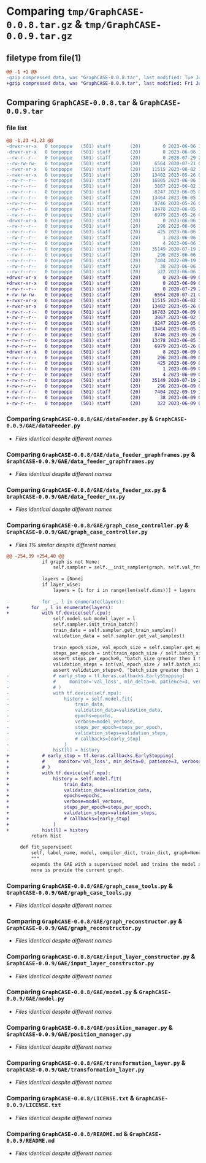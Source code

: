 # Comparing `tmp/GraphCASE-0.0.8.tar.gz` & `tmp/GraphCASE-0.0.9.tar.gz`

## filetype from file(1)

```diff
@@ -1 +1 @@
-gzip compressed data, was "GraphCASE-0.0.8.tar", last modified: Tue Jun  6 18:11:47 2023, max compression
+gzip compressed data, was "GraphCASE-0.0.9.tar", last modified: Fri Jun  9 07:13:36 2023, max compression
```

## Comparing `GraphCASE-0.0.8.tar` & `GraphCASE-0.0.9.tar`

### file list

```diff
@@ -1,23 +1,23 @@
-drwxr-xr-x   0 tonpoppe   (501) staff       (20)        0 2023-06-06 18:11:47.617424 GraphCASE-0.0.8/
-drwxr-xr-x   0 tonpoppe   (501) staff       (20)        0 2023-06-06 18:11:47.614632 GraphCASE-0.0.8/GAE/
--rw-r--r--   0 tonpoppe   (501) staff       (20)        0 2020-07-29 20:02:56.000000 GraphCASE-0.0.8/GAE/__init__.py
--rw-rw-rw-   0 tonpoppe   (501) staff       (20)     6564 2020-07-21 05:00:15.000000 GraphCASE-0.0.8/GAE/dataFeeder.py
--rwxr-xr-x   0 tonpoppe   (501) staff       (20)    11515 2023-06-02 10:58:22.000000 GraphCASE-0.0.8/GAE/data_feeder_graphframes.py
--rwxr-xr-x   0 tonpoppe   (501) staff       (20)    13402 2023-05-26 07:12:59.000000 GraphCASE-0.0.8/GAE/data_feeder_nx.py
--rw-r--r--   0 tonpoppe   (501) staff       (20)    16805 2023-06-06 18:04:13.000000 GraphCASE-0.0.8/GAE/graph_case_controller.py
--rw-r--r--   0 tonpoppe   (501) staff       (20)     3867 2023-06-02 13:25:09.000000 GraphCASE-0.0.8/GAE/graph_case_tools.py
--rw-r--r--   0 tonpoppe   (501) staff       (20)     8247 2023-06-05 08:32:48.000000 GraphCASE-0.0.8/GAE/graph_reconstructor.py
--rw-r--r--   0 tonpoppe   (501) staff       (20)    13464 2023-06-05 17:58:06.000000 GraphCASE-0.0.8/GAE/input_layer_constructor.py
--rw-r--r--   0 tonpoppe   (501) staff       (20)     8746 2023-05-26 07:12:59.000000 GraphCASE-0.0.8/GAE/model.py
--rw-r--r--   0 tonpoppe   (501) staff       (20)    13478 2023-06-05 18:29:55.000000 GraphCASE-0.0.8/GAE/position_manager.py
--rw-r--r--   0 tonpoppe   (501) staff       (20)     6979 2023-05-26 07:12:59.000000 GraphCASE-0.0.8/GAE/transformation_layer.py
-drwxr-xr-x   0 tonpoppe   (501) staff       (20)        0 2023-06-06 18:11:47.616646 GraphCASE-0.0.8/GraphCASE.egg-info/
--rw-r--r--   0 tonpoppe   (501) staff       (20)      296 2023-06-06 18:11:46.000000 GraphCASE-0.0.8/GraphCASE.egg-info/PKG-INFO
--rw-r--r--   0 tonpoppe   (501) staff       (20)      425 2023-06-06 18:11:47.000000 GraphCASE-0.0.8/GraphCASE.egg-info/SOURCES.txt
--rw-r--r--   0 tonpoppe   (501) staff       (20)        1 2023-06-06 18:11:47.000000 GraphCASE-0.0.8/GraphCASE.egg-info/dependency_links.txt
--rw-r--r--   0 tonpoppe   (501) staff       (20)        4 2023-06-06 18:11:47.000000 GraphCASE-0.0.8/GraphCASE.egg-info/top_level.txt
--rw-r--r--   0 tonpoppe   (501) staff       (20)    35149 2020-07-19 21:06:49.000000 GraphCASE-0.0.8/LICENSE.txt
--rw-r--r--   0 tonpoppe   (501) staff       (20)      296 2023-06-06 18:11:47.617104 GraphCASE-0.0.8/PKG-INFO
--rw-r--r--   0 tonpoppe   (501) staff       (20)     7404 2022-09-19 17:31:14.000000 GraphCASE-0.0.8/README.md
--rw-r--r--   0 tonpoppe   (501) staff       (20)       38 2023-06-06 18:11:47.617532 GraphCASE-0.0.8/setup.cfg
--rw-r--r--   0 tonpoppe   (501) staff       (20)      322 2023-06-06 18:11:05.000000 GraphCASE-0.0.8/setup.py
+drwxr-xr-x   0 tonpoppe   (501) staff       (20)        0 2023-06-09 07:13:36.330572 GraphCASE-0.0.9/
+drwxr-xr-x   0 tonpoppe   (501) staff       (20)        0 2023-06-09 07:13:36.328148 GraphCASE-0.0.9/GAE/
+-rw-r--r--   0 tonpoppe   (501) staff       (20)        0 2020-07-29 20:02:56.000000 GraphCASE-0.0.9/GAE/__init__.py
+-rw-rw-rw-   0 tonpoppe   (501) staff       (20)     6564 2020-07-21 05:00:15.000000 GraphCASE-0.0.9/GAE/dataFeeder.py
+-rwxr-xr-x   0 tonpoppe   (501) staff       (20)    11515 2023-06-02 10:58:22.000000 GraphCASE-0.0.9/GAE/data_feeder_graphframes.py
+-rwxr-xr-x   0 tonpoppe   (501) staff       (20)    13402 2023-05-26 07:12:59.000000 GraphCASE-0.0.9/GAE/data_feeder_nx.py
+-rw-r--r--   0 tonpoppe   (501) staff       (20)    16783 2023-06-09 07:11:56.000000 GraphCASE-0.0.9/GAE/graph_case_controller.py
+-rw-r--r--   0 tonpoppe   (501) staff       (20)     3867 2023-06-02 13:25:09.000000 GraphCASE-0.0.9/GAE/graph_case_tools.py
+-rw-r--r--   0 tonpoppe   (501) staff       (20)     8247 2023-06-05 08:32:48.000000 GraphCASE-0.0.9/GAE/graph_reconstructor.py
+-rw-r--r--   0 tonpoppe   (501) staff       (20)    13464 2023-06-05 17:58:06.000000 GraphCASE-0.0.9/GAE/input_layer_constructor.py
+-rw-r--r--   0 tonpoppe   (501) staff       (20)     8746 2023-05-26 07:12:59.000000 GraphCASE-0.0.9/GAE/model.py
+-rw-r--r--   0 tonpoppe   (501) staff       (20)    13478 2023-06-05 18:29:55.000000 GraphCASE-0.0.9/GAE/position_manager.py
+-rw-r--r--   0 tonpoppe   (501) staff       (20)     6979 2023-05-26 07:12:59.000000 GraphCASE-0.0.9/GAE/transformation_layer.py
+drwxr-xr-x   0 tonpoppe   (501) staff       (20)        0 2023-06-09 07:13:36.329713 GraphCASE-0.0.9/GraphCASE.egg-info/
+-rw-r--r--   0 tonpoppe   (501) staff       (20)      296 2023-06-09 07:13:35.000000 GraphCASE-0.0.9/GraphCASE.egg-info/PKG-INFO
+-rw-r--r--   0 tonpoppe   (501) staff       (20)      425 2023-06-09 07:13:36.000000 GraphCASE-0.0.9/GraphCASE.egg-info/SOURCES.txt
+-rw-r--r--   0 tonpoppe   (501) staff       (20)        1 2023-06-09 07:13:35.000000 GraphCASE-0.0.9/GraphCASE.egg-info/dependency_links.txt
+-rw-r--r--   0 tonpoppe   (501) staff       (20)        4 2023-06-09 07:13:36.000000 GraphCASE-0.0.9/GraphCASE.egg-info/top_level.txt
+-rw-r--r--   0 tonpoppe   (501) staff       (20)    35149 2020-07-19 21:06:49.000000 GraphCASE-0.0.9/LICENSE.txt
+-rw-r--r--   0 tonpoppe   (501) staff       (20)      296 2023-06-09 07:13:36.330243 GraphCASE-0.0.9/PKG-INFO
+-rw-r--r--   0 tonpoppe   (501) staff       (20)     7404 2022-09-19 17:31:14.000000 GraphCASE-0.0.9/README.md
+-rw-r--r--   0 tonpoppe   (501) staff       (20)       38 2023-06-09 07:13:36.330683 GraphCASE-0.0.9/setup.cfg
+-rw-r--r--   0 tonpoppe   (501) staff       (20)      322 2023-06-09 07:13:31.000000 GraphCASE-0.0.9/setup.py
```

### Comparing `GraphCASE-0.0.8/GAE/dataFeeder.py` & `GraphCASE-0.0.9/GAE/dataFeeder.py`

 * *Files identical despite different names*

### Comparing `GraphCASE-0.0.8/GAE/data_feeder_graphframes.py` & `GraphCASE-0.0.9/GAE/data_feeder_graphframes.py`

 * *Files identical despite different names*

### Comparing `GraphCASE-0.0.8/GAE/data_feeder_nx.py` & `GraphCASE-0.0.9/GAE/data_feeder_nx.py`

 * *Files identical despite different names*

### Comparing `GraphCASE-0.0.8/GAE/graph_case_controller.py` & `GraphCASE-0.0.9/GAE/graph_case_controller.py`

 * *Files 1% similar despite different names*

```diff
@@ -254,39 +254,40 @@
             if graph is not None:
                 self.sampler = self.__init_sampler(graph, self.val_fraction)
 
             layers = [None]
             if layer_wise:
                 layers = [i for i in range(len(self.dims))] + layers
 
-            for _, l in enumerate(layers):
+        for _, l in enumerate(layers):
+            with tf.device(self.cpu):
                 self.model.sub_model_layer = l
                 self.sampler.init_train_batch()
                 train_data = self.sampler.get_train_samples()
                 validation_data = self.sampler.get_val_samples()
 
                 train_epoch_size, val_epoch_size = self.sampler.get_epoch_sizes()
                 steps_per_epoch = int(train_epoch_size / self.batch_size)
                 assert steps_per_epoch>0, "batch_size greater then 1 train epoch"
                 validation_steps = int(val_epoch_size / self.batch_size)
                 assert validation_steps>0, "batch_size greater then 1 validation epoch"
-                # early_stop = tf.keras.callbacks.EarlyStopping(
-                #     monitor='val_loss', min_delta=0, patience=3, verbose=0
-                # )
-                with tf.device(self.mpu):
-                    history = self.model.fit(
-                        train_data,
-                        validation_data=validation_data,
-                        epochs=epochs,
-                        verbose=model_verbose,
-                        steps_per_epoch=steps_per_epoch,
-                        validation_steps=validation_steps,
-                        # callbacks=[early_stop]
-                    )
-                hist[l] = history
+            # early_stop = tf.keras.callbacks.EarlyStopping(
+            #     monitor='val_loss', min_delta=0, patience=3, verbose=0
+            # )
+            with tf.device(self.mpu):
+                history = self.model.fit(
+                    train_data,
+                    validation_data=validation_data,
+                    epochs=epochs,
+                    verbose=model_verbose,
+                    steps_per_epoch=steps_per_epoch,
+                    validation_steps=validation_steps,
+                    # callbacks=[early_stop]
+                )
+            hist[l] = history
         return hist
 
     def fit_supervised(
         self, label_name, model, compiler_dict, train_dict, graph=None, verbose=None):
         """
         expends the GAE with a supervised model and trains the model and the given graph or if
         none is provide the current graph.
```

### Comparing `GraphCASE-0.0.8/GAE/graph_case_tools.py` & `GraphCASE-0.0.9/GAE/graph_case_tools.py`

 * *Files identical despite different names*

### Comparing `GraphCASE-0.0.8/GAE/graph_reconstructor.py` & `GraphCASE-0.0.9/GAE/graph_reconstructor.py`

 * *Files identical despite different names*

### Comparing `GraphCASE-0.0.8/GAE/input_layer_constructor.py` & `GraphCASE-0.0.9/GAE/input_layer_constructor.py`

 * *Files identical despite different names*

### Comparing `GraphCASE-0.0.8/GAE/model.py` & `GraphCASE-0.0.9/GAE/model.py`

 * *Files identical despite different names*

### Comparing `GraphCASE-0.0.8/GAE/position_manager.py` & `GraphCASE-0.0.9/GAE/position_manager.py`

 * *Files identical despite different names*

### Comparing `GraphCASE-0.0.8/GAE/transformation_layer.py` & `GraphCASE-0.0.9/GAE/transformation_layer.py`

 * *Files identical despite different names*

### Comparing `GraphCASE-0.0.8/LICENSE.txt` & `GraphCASE-0.0.9/LICENSE.txt`

 * *Files identical despite different names*

### Comparing `GraphCASE-0.0.8/README.md` & `GraphCASE-0.0.9/README.md`

 * *Files identical despite different names*

